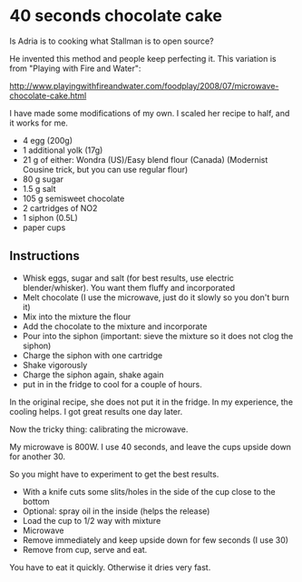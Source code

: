 40 seconds chocolate cake
============================

Is Adria is to cooking what Stallman is to open source? 

He invented this method and people keep perfecting it.
This variation is from "Playing with Fire and Water":

http://www.playingwithfireandwater.com/foodplay/2008/07/microwave-chocolate-cake.html

I have made some modifications of my own. I scaled her recipe to half, and it works for me.


- 4 egg  (200g)
- 1 additional yolk (17g) 
- 21 g of either: Wondra (US)/Easy blend flour (Canada) (Modernist Cousine trick, but you can use regular flour)
- 80 g sugar
- 1.5 g salt
- 105 g semisweet chocolate
- 2 cartridges of NO2
- 1 siphon (0.5L)
- paper cups

Instructions
------------

- Whisk eggs, sugar and salt (for best results, use electric blender/whisker). You want them fluffy and incorporated
- Melt chocolate (I use the microwave, just do it slowly so you don't burn it)
- Mix into the mixture the flour
- Add the chocolate to the mixture and incorporate
- Pour into the siphon (important: sieve the mixture so it does not clog the siphon)
- Charge the siphon with one cartridge 
- Shake vigorously
- Charge the siphon again, shake again
- put in in the fridge to cool for a couple of hours.

In the original recipe, she does not put it in the fridge. In my experience, the cooling helps.
I got great results one day later.

Now the tricky thing: calibrating the microwave.

My microwave is 800W. I use 40 seconds, and leave the cups upside down for another 30.

So you might have to experiment to get the best results.

- With a knife cuts some slits/holes in the side of the cup close to the bottom
- Optional: spray oil in the inside (helps the release)
- Load the cup to 1/2 way with mixture
- Microwave
- Remove immediately and keep upside down for few seconds (I use 30)
- Remove from cup, serve and eat.

You have to eat it quickly. Otherwise it dries very fast.



